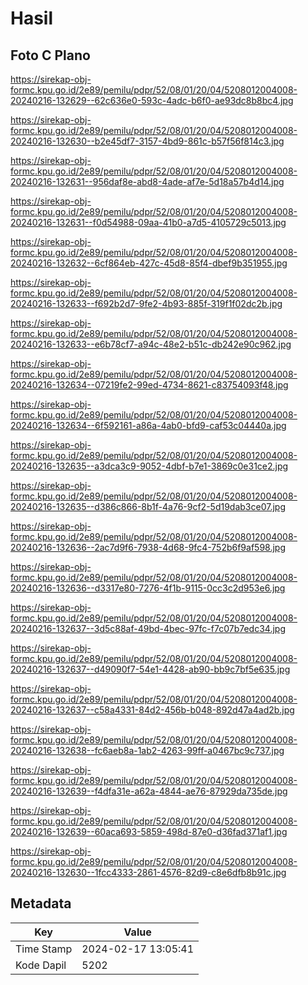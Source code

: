 # Hasil

## Foto C Plano

https://sirekap-obj-formc.kpu.go.id/2e89/pemilu/pdpr/52/08/01/20/04/5208012004008-20240216-132629--62c636e0-593c-4adc-b6f0-ae93dc8b8bc4.jpg

https://sirekap-obj-formc.kpu.go.id/2e89/pemilu/pdpr/52/08/01/20/04/5208012004008-20240216-132630--b2e45df7-3157-4bd9-861c-b57f56f814c3.jpg

https://sirekap-obj-formc.kpu.go.id/2e89/pemilu/pdpr/52/08/01/20/04/5208012004008-20240216-132631--956daf8e-abd8-4ade-af7e-5d18a57b4d14.jpg

https://sirekap-obj-formc.kpu.go.id/2e89/pemilu/pdpr/52/08/01/20/04/5208012004008-20240216-132631--f0d54988-09aa-41b0-a7d5-4105729c5013.jpg

https://sirekap-obj-formc.kpu.go.id/2e89/pemilu/pdpr/52/08/01/20/04/5208012004008-20240216-132632--6cf864eb-427c-45d8-85f4-dbef9b351955.jpg

https://sirekap-obj-formc.kpu.go.id/2e89/pemilu/pdpr/52/08/01/20/04/5208012004008-20240216-132633--f692b2d7-9fe2-4b93-885f-319f1f02dc2b.jpg

https://sirekap-obj-formc.kpu.go.id/2e89/pemilu/pdpr/52/08/01/20/04/5208012004008-20240216-132633--e6b78cf7-a94c-48e2-b51c-db242e90c962.jpg

https://sirekap-obj-formc.kpu.go.id/2e89/pemilu/pdpr/52/08/01/20/04/5208012004008-20240216-132634--07219fe2-99ed-4734-8621-c83754093f48.jpg

https://sirekap-obj-formc.kpu.go.id/2e89/pemilu/pdpr/52/08/01/20/04/5208012004008-20240216-132634--6f592161-a86a-4ab0-bfd9-caf53c04440a.jpg

https://sirekap-obj-formc.kpu.go.id/2e89/pemilu/pdpr/52/08/01/20/04/5208012004008-20240216-132635--a3dca3c9-9052-4dbf-b7e1-3869c0e31ce2.jpg

https://sirekap-obj-formc.kpu.go.id/2e89/pemilu/pdpr/52/08/01/20/04/5208012004008-20240216-132635--d386c866-8b1f-4a76-9cf2-5d19dab3ce07.jpg

https://sirekap-obj-formc.kpu.go.id/2e89/pemilu/pdpr/52/08/01/20/04/5208012004008-20240216-132636--2ac7d9f6-7938-4d68-9fc4-752b6f9af598.jpg

https://sirekap-obj-formc.kpu.go.id/2e89/pemilu/pdpr/52/08/01/20/04/5208012004008-20240216-132636--d3317e80-7276-4f1b-9115-0cc3c2d953e6.jpg

https://sirekap-obj-formc.kpu.go.id/2e89/pemilu/pdpr/52/08/01/20/04/5208012004008-20240216-132637--3d5c88af-49bd-4bec-97fc-f7c07b7edc34.jpg

https://sirekap-obj-formc.kpu.go.id/2e89/pemilu/pdpr/52/08/01/20/04/5208012004008-20240216-132637--d49090f7-54e1-4428-ab90-bb9c7bf5e635.jpg

https://sirekap-obj-formc.kpu.go.id/2e89/pemilu/pdpr/52/08/01/20/04/5208012004008-20240216-132637--c58a4331-84d2-456b-b048-892d47a4ad2b.jpg

https://sirekap-obj-formc.kpu.go.id/2e89/pemilu/pdpr/52/08/01/20/04/5208012004008-20240216-132638--fc6aeb8a-1ab2-4263-99ff-a0467bc9c737.jpg

https://sirekap-obj-formc.kpu.go.id/2e89/pemilu/pdpr/52/08/01/20/04/5208012004008-20240216-132639--f4dfa31e-a62a-4844-ae76-87929da735de.jpg

https://sirekap-obj-formc.kpu.go.id/2e89/pemilu/pdpr/52/08/01/20/04/5208012004008-20240216-132639--60aca693-5859-498d-87e0-d36fad371af1.jpg

https://sirekap-obj-formc.kpu.go.id/2e89/pemilu/pdpr/52/08/01/20/04/5208012004008-20240216-132630--1fcc4333-2861-4576-82d9-c8e6dfb8b91c.jpg


## Metadata

| Key        | Value               |
| ---------- | ------------------- |
| Time Stamp | 2024-02-17 13:05:41 |
| Kode Dapil | 5202                |



